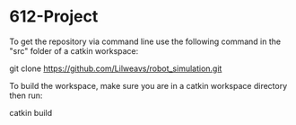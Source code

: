 # 612-Project

To get the repository via command line use the following command in the "src" folder of a catkin workspace:

git clone https://github.com/Lilweavs/robot_simulation.git

To build the workspace, make sure you are in a catkin workspace directory then run:

catkin build